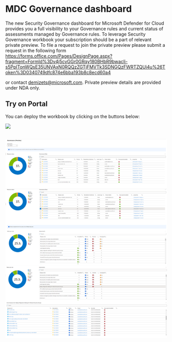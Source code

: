 # MDC Governance dashboard

The new Security Governance dashboard for Microsoft Defender for Cloud provides you a full visibility to your Governance rules and current status of assessments managed by Governance rules.
To leverage Security Governance workbook your subscription should be a part of relevant private preview. To file a request to join the private preview please submit a request in the following form https://forms.office.com/Pages/DesignPage.aspx?fragment=FormId%3Dv4j5cvGGr0GRqy180BHbR9bwacli-s5PpITonWQsE35UNVAxN0RQQzZGTjFMVTk3SDNGQzFWRTZQUi4u%26Token%3D0340749dfc874e6bba193b8c8ecd60a4

or contact demizets@microsoft.com. Private preview details are provided under NDA only.

## Try on Portal
You can deploy the workbook by clicking on the buttons below:

<a href="https://portal.azure.com/#create/Microsoft.Template/uri/https%3A%2F%2Fraw.githubusercontent.com%2FAzure%2FAzure-Security-Center%2Fmaster%2FWorkbooks%2FGovernance%20(Preview)%20Graph%2FGovernance (Preview).json" target="_blank"><img src="https://aka.ms/deploytoazurebutton"/></a>

##

![Workbook Overview](./subscriptionOverview.png)
![Workbook Overview](./statusPerRule.png)
![Workbook Overview](./resourcesView.png)
